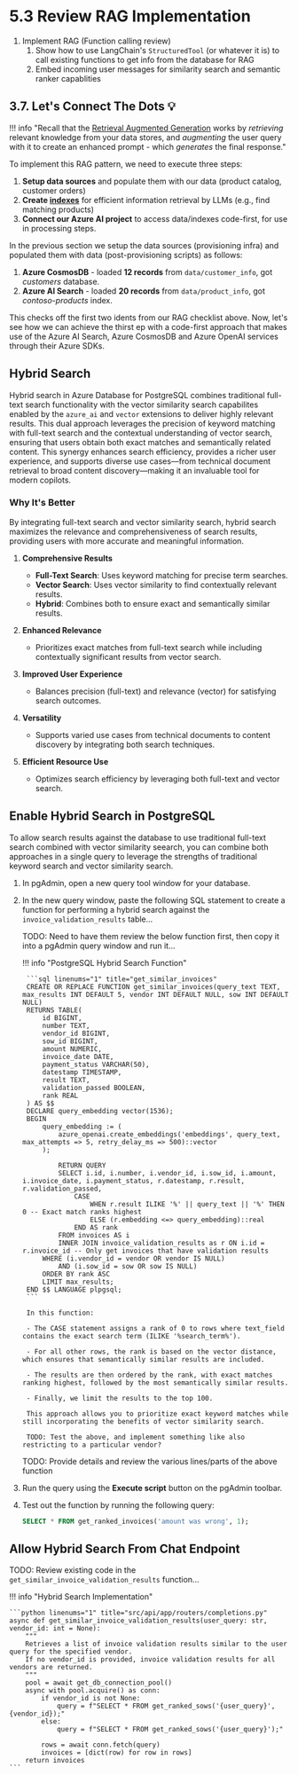 # 5.3 Review RAG Implementation

1. Implement RAG (Function calling review)
   1. Show how to use LangChain's `StructuredTool` (or whatever it is) to call existing functions to get info from the database for RAG
   2. Embed incoming user messages for similarity search and semantic ranker capablities

## 3.7. Let's Connect The Dots 💡

!!! info "Recall that the [Retrieval Augmented Generation](https://learn.microsoft.com/en-us/azure/ai-studio/concepts/retrieval-augmented-generation#how-does-rag-work) works by *retrieving* relevant knowledge from your data stores, and _augmenting_ the user query with it to create an enhanced prompt - which _generates_ the final response."

To implement this RAG pattern, we need to execute three steps:

1. **Setup data sources** and populate them with our data (product catalog, customer orders)
1. **Create [indexes](https://learn.microsoft.com/azure/ai-studio/concepts/retrieval-augmented-generation#how-does-rag-work)** for efficient information retrieval by LLMs (e.g., find matching products)
1. **Connect our Azure AI project** to access data/indexes code-first, for use in processing steps.

In the previous section we setup the data sources (provisioning infra) and populated them with data (post-provisioning scripts) as follows:

1. **Azure CosmosDB** - loaded **12 records** from `data/customer_info`, got _customers_ database.
1. **Azure AI Search** - loaded **20 records** from `data/product_info`, got _contoso-products_ index.

This checks off the first two idents from our RAG checklist above. Now, let's see how we can achieve the thirst ep with a code-first approach that makes use of the Azure AI Search, Azure CosmosDB and Azure OpenAI services through their Azure SDKs.

## Hybrid Search

Hybrid search in Azure Database for PostgreSQL combines traditional full-text search functionality with the vector similarity search capabilites enabled by the `azure_ai` and `vector` extensions to deliver highly relevant results. This dual approach leverages the precision of keyword matching with full-text search and the contextual understanding of vector search, ensuring that users obtain both exact matches and semantically related content. This synergy enhances search efficiency, provides a richer user experience, and supports diverse use cases—from technical document retrieval to broad content discovery—making it an invaluable tool for modern copilots.

### Why It's Better

By integrating full-text search and vector similarity search, hybrid search maximizes the relevance and comprehensiveness of search results, providing users with more accurate and meaningful information.

1. **Comprehensive Results**
    - **Full-Text Search**: Uses keyword matching for precise term searches.
    - **Vector Search**: Uses vector similarity to find contextually relevant results.
    - **Hybrid**: Combines both to ensure exact and semantically similar results.

2. **Enhanced Relevance**
    - Prioritizes exact matches from full-text search while including contextually significant results from vector search.

3. **Improved User Experience**
    - Balances precision (full-text) and relevance (vector) for satisfying search outcomes.

4. **Versatility**
    - Supports varied use cases from technical documents to content discovery by integrating both search techniques.

5. **Efficient Resource Use**
    - Optimizes search efficiency by leveraging both full-text and vector search.

## Enable Hybrid Search in PostgreSQL

To allow search results against the database to use traditional full-text search combined with vector similarity seearch, you can combine both approaches in a single query to leverage the strengths of traditional keyword search and vector similarity search.

1. In pgAdmin, open a new query tool window for your database.

2. In the new query window, paste the following SQL statement to create a function for performing a hybrid search against the `invoice_validation_results` table...

    TODO: Need to have them review the below function first, then copy it into a pgAdmin query window and run it...

    !!! info "PostgreSQL Hybrid Search Function"

        ```sql linenums="1" title="get_similar_invoices"
        CREATE OR REPLACE FUNCTION get_similar_invoices(query_text TEXT, max_results INT DEFAULT 5, vendor INT DEFAULT NULL, sow INT DEFAULT NULL)
        RETURNS TABLE(
            id BIGINT,
            number TEXT,
            vendor_id BIGINT,
            sow_id BIGINT,
            amount NUMERIC,
            invoice_date DATE,
            payment_status VARCHAR(50),
            datestamp TIMESTAMP,
            result TEXT,
            validation_passed BOOLEAN,
            rank REAL
        ) AS $$
        DECLARE query_embedding vector(1536);
        BEGIN
            query_embedding := (
                azure_openai.create_embeddings('embeddings', query_text, max_attempts => 5, retry_delay_ms => 500)::vector
            );
            
                RETURN QUERY
                SELECT i.id, i.number, i.vendor_id, i.sow_id, i.amount, i.invoice_date, i.payment_status, r.datestamp, r.result, r.validation_passed,
                    CASE
                        WHEN r.result ILIKE '%' || query_text || '%' THEN 0 -- Exact match ranks highest
                        ELSE (r.embedding <=> query_embedding)::real
                    END AS rank
                FROM invoices AS i
                INNER JOIN invoice_validation_results as r ON i.id = r.invoice_id -- Only get invoices that have validation results
            WHERE (i.vendor_id = vendor OR vendor IS NULL)
                AND (i.sow_id = sow OR sow IS NULL)
            ORDER BY rank ASC
            LIMIT max_results;
        END $$ LANGUAGE plpgsql;
        ```
        
        In this function:
        
        - The CASE statement assigns a rank of 0 to rows where text_field contains the exact search term (ILIKE '%search_term%').
        
        - For all other rows, the rank is based on the vector distance, which ensures that semantically similar results are included.
        
        - The results are then ordered by the rank, with exact matches ranking highest, followed by the most semantically similar results.
        
        - Finally, we limit the results to the top 100.
        
        This approach allows you to prioritize exact keyword matches while still incorporating the benefits of vector similarity search.
        
        TODO: Test the above, and implement something like also restricting to a particular vendor?
        

    TODO: Provide details and review the various lines/parts of the above function

3. Run the query using the **Execute script** button on the pgAdmin toolbar.

4. Test out the function by running the following query:

    ```sql
    SELECT * FROM get_ranked_invoices('amount was wrong', 1);
    ```

## Allow Hybrid Search From Chat Endpoint

TODO: Review existing code in the `get_similar_invoice_validation_results` function...

!!! info "Hybrid Search Implementation"

    ```python linenums="1" title="src/api/app/routers/completions.py"
    async def get_similar_invoice_validation_results(user_query: str, vendor_id: int = None):
        """
        Retrieves a list of invoice validation results similar to the user query for the specified vendor.
        If no vendor_id is provided, invoice validation results for all vendors are returned.
        """
        pool = await get_db_connection_pool()
        async with pool.acquire() as conn:
            if vendor_id is not None:
                query = f"SELECT * FROM get_ranked_sows('{user_query}', {vendor_id});"
            else:
                query = f"SELECT * FROM get_ranked_sows('{user_query}');"
            
            rows = await conn.fetch(query)
            invoices = [dict(row) for row in rows]
        return invoices
    ```
